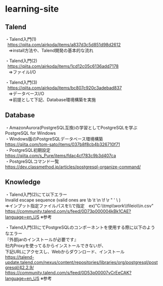 # learning-site


## Talend
・Talend入門(1)   
&nbsp;&nbsp;<https://qiita.com/airkoda/items/a837d3c5d851d98d2612>  
&nbsp;&nbsp;&nbsp;⇒install方法や、Talend開発の基本的な流れ

・Talend入門(2)   
&nbsp;&nbsp;<https://qiita.com/airkoda/items/1cd12c05c6136add7178>  
&nbsp;&nbsp;&nbsp;⇒ファイルI/O

・Talend入門(3)   
&nbsp;&nbsp;<https://qiita.com/airkoda/items/bc807c920c3adebad837>  
&nbsp;&nbsp;&nbsp;⇒データベースI/O  
&nbsp;&nbsp;&nbsp;⇒前提として下記、Database環境構築を実施

## Database
・AmazonAurora(PostgreSQL互換)の学習としてPostgreSQLを学ぶ    
PostgreSQL for Windows   
・Windows版のPostgreSQLデータベース環境構築  
<https://qiita.com/tom-sato/items/037b8f8cb4b326710f71>  
・PostgreSQL初期設定  
<https://qiita.com/s_Pure/items/fdac4cf783c9b3d407ca>  
・PostgreSQLコマンド一覧  
<https://dev.classmethod.jp/articles/postgresql-organize-command/>  


## Knowledge
・Talend入門(2)にて以下エラー  
 Invalid escape sequence (valid ones are  \b  \t  \n  \f  \r  \"  \'  \\ )  
 ⇒インプット指定ファイルパスを\\\\で指定　ex)"C:\\\\tmp\\\\work\\\\fileio\\\\in.csv"
 <https://community.talend.com/s/feed/0D73p000004kBk1CAE?language=en_US> ※参考
 
・Talend入門(3)にてPostgreSQLのコンポーネントを使用する際に以下のようなエラー  
 『外部jarのインストールが必要です』  
 社内Proxyを使ってるからインストールできないが、  
 下記URLにアクセスし、Webからダウンロード、インストール  
<https://talend-update.talend.com/nexus/content/repositories/libraries/org/postgresql/postgresql/42.2.9/>  
<https://community.talend.com/s/feed/0D53p00007vCrEeCAK?language=en_US> ※参考





